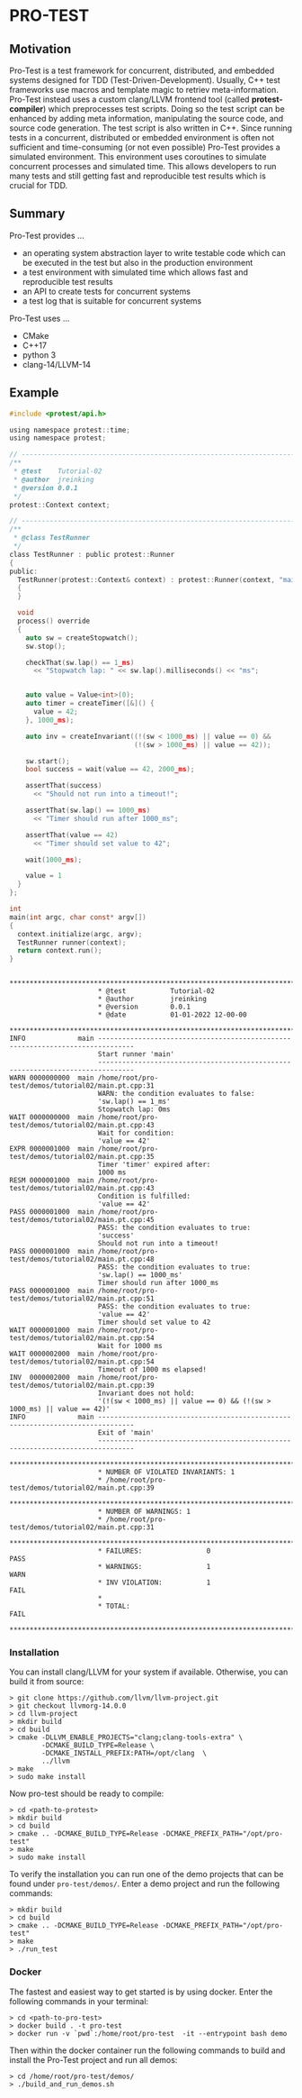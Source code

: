# PRO-TEST

## Motivation

Pro-Test is a test framework for concurrent, distributed, and embedded systems designed for TDD (Test-Driven-Development). Usually, C++ test frameworks use macros and template magic to retriev meta-information. Pro-Test instead uses a custom clang/LLVM frontend tool (called **protest-compiler**) which preprocesses test scripts. Doing so the test script can be enhanced by adding meta information, manipulating the source code, and source code generation. The test script is also written in C++. Since running tests in a concurrent, distributed or embedded environment is often not sufficient and time-consuming (or not even possible) Pro-Test provides a simulated environment. This environment uses coroutines to simulate concurrent processes and simulated time. This allows developers to run many tests and still getting fast and reproducible test results which is crucial for TDD.

## Summary

Pro-Test provides ...

 - an operating system abstraction layer to write testable code which can be executed in the test but also in the production environment
 - a test environment with simulated time which allows fast and reproducible test results
 - an API to create tests for concurrent systems
 - a test log that is suitable for concurrent systems

Pro-Test uses ...
 
 - CMake
 - C++17
 - python 3
 - clang-14/LLVM-14

## Example

```c
#include <protest/api.h>

using namespace protest::time;
using namespace protest;

// ---------------------------------------------------------------------------
/**
 * @test    Tutorial-02
 * @author  jreinking
 * @version 0.0.1
 */
protest::Context context;

// ---------------------------------------------------------------------------
/**
 * @class TestRunner
 */
class TestRunner : public protest::Runner
{
public:
  TestRunner(protest::Context& context) : protest::Runner(context, "main")
  {
  }

  void
  process() override
  {
    auto sw = createStopwatch();
    sw.stop();

    checkThat(sw.lap() == 1_ms)
      << "Stopwatch lap: " << sw.lap().milliseconds() << "ms";


    auto value = Value<int>(0);
    auto timer = createTimer([&]() {
      value = 42;
    }, 1000_ms);

    auto inv = createInvariant((!(sw < 1000_ms) || value == 0) &&
                               (!(sw > 1000_ms) || value == 42));

    sw.start();
    bool success = wait(value == 42, 2000_ms);

    assertThat(success)
      << "Should not run into a timeout!";

    assertThat(sw.lap() == 1000_ms) 
      << "Timer should run after 1000_ms";

    assertThat(value == 42)
      << "Timer should set value to 42";

    wait(1000_ms);

    value = 1
  }
};

int
main(int argc, char const* argv[])
{
  context.initialize(argc, argv);
  TestRunner runner(context);
  return context.run();
}

```

```log
                      *******************************************************************************
                      * @test           Tutorial-02
                      * @author         jreinking
                      * @version        0.0.1
                      * @date           01-01-2022 12-00-00
                      *******************************************************************************
INFO             main -------------------------------------------------------------------------------
                      Start runner 'main'
                      -------------------------------------------------------------------------------
WARN 0000000000  main /home/root/pro-test/demos/tutorial02/main.pt.cpp:31
                      WARN: the condition evaluates to false:
                      'sw.lap() == 1_ms'
                      Stopwatch lap: 0ms
WAIT 0000000000  main /home/root/pro-test/demos/tutorial02/main.pt.cpp:43
                      Wait for condition:
                      'value == 42'
EXPR 0000001000  main /home/root/pro-test/demos/tutorial02/main.pt.cpp:35
                      Timer 'timer' expired after:
                      1000 ms
RESM 0000001000  main /home/root/pro-test/demos/tutorial02/main.pt.cpp:43
                      Condition is fulfilled:
                      'value == 42'
PASS 0000001000  main /home/root/pro-test/demos/tutorial02/main.pt.cpp:45
                      PASS: the condition evaluates to true:
                      'success'
                      Should not run into a timeout!
PASS 0000001000  main /home/root/pro-test/demos/tutorial02/main.pt.cpp:48
                      PASS: the condition evaluates to true:
                      'sw.lap() == 1000_ms'
                      Timer should run after 1000_ms
PASS 0000001000  main /home/root/pro-test/demos/tutorial02/main.pt.cpp:51
                      PASS: the condition evaluates to true:
                      'value == 42'
                      Timer should set value to 42
WAIT 0000001000  main /home/root/pro-test/demos/tutorial02/main.pt.cpp:54
                      Wait for 1000 ms
WAIT 0000002000  main /home/root/pro-test/demos/tutorial02/main.pt.cpp:54
                      Timeout of 1000 ms elapsed!
INV  0000002000  main /home/root/pro-test/demos/tutorial02/main.pt.cpp:39
                      Invariant does not hold:
                      '(!(sw < 1000_ms) || value == 0) && (!(sw > 1000_ms) || value == 42)'
INFO             main -------------------------------------------------------------------------------
                      Exit of 'main'
                      -------------------------------------------------------------------------------
                      *******************************************************************************
                      * NUMBER OF VIOLATED INVARIANTS: 1
                      * /home/root/pro-test/demos/tutorial02/main.pt.cpp:39
                      *******************************************************************************
                      * NUMBER OF WARNINGS: 1
                      * /home/root/pro-test/demos/tutorial02/main.pt.cpp:31
                      *******************************************************************************
                      * FAILURES:                0                                               PASS
                      * WARNINGS:                1                                               WARN
                      * INV VIOLATION:           1                                               FAIL
                      *
                      * TOTAL:                                                                   FAIL
                      *******************************************************************************
```

### Installation

You can install clang/LLVM for your system if available. Otherwise, you can build it from source:

```shell
> git clone https://github.com/llvm/llvm-project.git
> git checkout llvmorg-14.0.0
> cd llvm-project
> mkdir build
> cd build
> cmake -DLLVM_ENABLE_PROJECTS="clang;clang-tools-extra" \
        -DCMAKE_BUILD_TYPE=Release \
        -DCMAKE_INSTALL_PREFIX:PATH=/opt/clang  \
        ../llvm
> make
> sudo make install
```

Now pro-test should be ready to compile:

```shell
> cd <path-to-protest>
> mkdir build
> cd build
> cmake .. -DCMAKE_BUILD_TYPE=Release -DCMAKE_PREFIX_PATH="/opt/pro-test"
> make
> sudo make install
```
To verify the installation you can run one of the demo projects that can be found under ```pro-test/demos/```. Enter a demo project and run the following commands:

```shell
> mkdir build
> cd build
> cmake .. -DCMAKE_BUILD_TYPE=Release -DCMAKE_PREFIX_PATH="/opt/pro-test"
> make
> ./run_test
```

### Docker

The fastest and easiest way to get started is by using docker. Enter the following commands in your terminal:

```shell
> cd <path-to-pro-test>
> docker build . -t pro-test
> docker run -v `pwd`:/home/root/pro-test  -it --entrypoint bash demo
```

Then within the docker container run the following commands to build and install the Pro-Test project and run all demos:

```shell
> cd /home/root/pro-test/demos/
> ./build_and_run_demos.sh
```